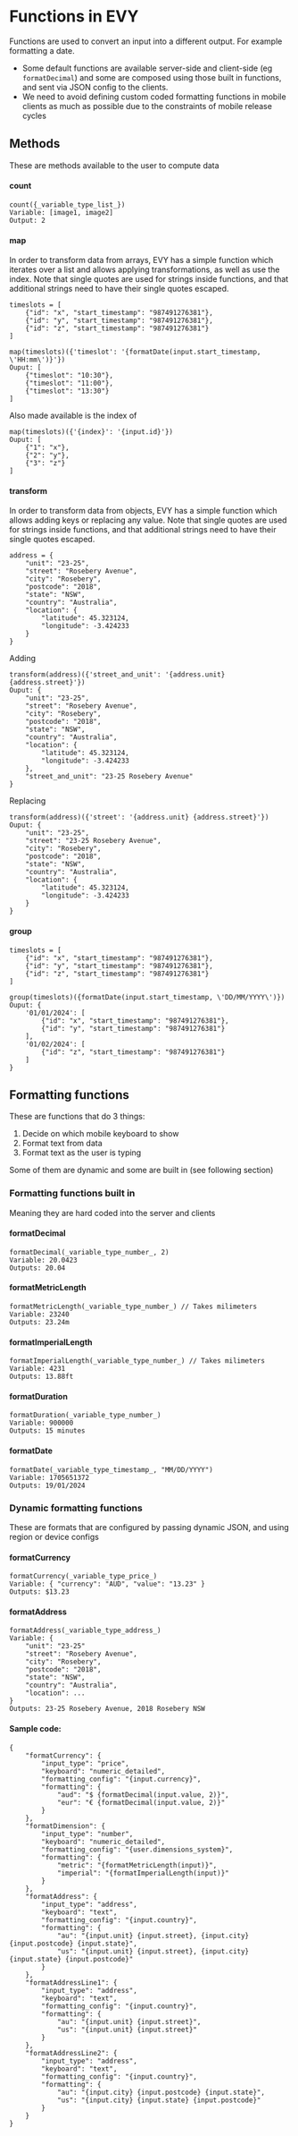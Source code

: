 # Functions in EVY

Functions are used to convert an input into a different output. For example formatting a date.  
* Some default functions are available server-side and client-side (eg `formatDecimal`) and some are composed using those built in functions, and sent via JSON config to the clients.  
* We need to avoid defining custom coded formatting functions in mobile clients as much as possible due to the constraints of mobile release cycles

## Methods
These are methods available to the user to compute data
#### count
```
count({_variable_type_list_})
Variable: [image1, image2]
Output: 2
```
#### map
In order to transform data from arrays, EVY has a simple function which iterates over a list and allows applying transformations, as well as use the index. Note that single quotes are used for strings inside functions, and that additional strings need to have their single quotes escaped.
```
timeslots = [
    {"id": "x", "start_timestamp": "987491276381"},
    {"id": "y", "start_timestamp": "987491276381"},
    {"id": "z", "start_timestamp": "987491276381"}
]
```
```
map(timeslots)({'timeslot': '{formatDate(input.start_timestamp, \'HH:mm\')}'})
Ouput: [
    {"timeslot": "10:30"},
    {"timeslot": "11:00"},
    {"timeslot": "13:30"}
]
```
Also made available is the index of
```
map(timeslots)({'{index}': '{input.id}'})
Ouput: [
    {"1": "x"},
    {"2": "y"},
    {"3": "z"}
]
```
#### transform
In order to transform data from objects, EVY has a simple function which allows adding keys or replacing any value. Note that single quotes are used for strings inside functions, and that additional strings need to have their single quotes escaped.
```
address = {
    "unit": "23-25",
    "street": "Rosebery Avenue",
    "city": "Rosebery",
    "postcode": "2018",
    "state": "NSW",
    "country": "Australia",
    "location": {
        "latitude": 45.323124,
        "longitude": -3.424233
    }
}
```
Adding
```
transform(address)({'street_and_unit': '{address.unit} {address.street}'})
Ouput: {
    "unit": "23-25",
    "street": "Rosebery Avenue",
    "city": "Rosebery",
    "postcode": "2018",
    "state": "NSW",
    "country": "Australia",
    "location": {
        "latitude": 45.323124,
        "longitude": -3.424233
    },
    "street_and_unit": "23-25 Rosebery Avenue"
}
```
Replacing
```
transform(address)({'street': '{address.unit} {address.street}'})
Ouput: {
    "unit": "23-25",
    "street": "23-25 Rosebery Avenue",
    "city": "Rosebery",
    "postcode": "2018",
    "state": "NSW",
    "country": "Australia",
    "location": {
        "latitude": 45.323124,
        "longitude": -3.424233
    }
}
```
#### group
```
timeslots = [
    {"id": "x", "start_timestamp": "987491276381"},
    {"id": "y", "start_timestamp": "987491276381"},
    {"id": "z", "start_timestamp": "987491276381"}
]
```
```
group(timeslots)({formatDate(input.start_timestamp, \'DD/MM/YYYY\')})
Ouput: {
    '01/01/2024': [
        {"id": "x", "start_timestamp": "987491276381"},
        {"id": "y", "start_timestamp": "987491276381"}
    ],
    '01/02/2024': [
        {"id": "z", "start_timestamp": "987491276381"}
    ]
}
```

## Formatting functions
These are functions that do 3 things:
1. Decide on which mobile keyboard to show
2. Format text from data
3. Format text as the user is typing  

Some of them are dynamic and some are built in (see following section)

### Formatting functions built in
Meaning they are hard coded into the server and clients  

#### formatDecimal
```
formatDecimal(_variable_type_number_, 2)
Variable: 20.0423
Outputs: 20.04
```
#### formatMetricLength
```
formatMetricLength(_variable_type_number_) // Takes milimeters
Variable: 23240
Outputs: 23.24m
```
#### formatImperialLength
```
formatImperialLength(_variable_type_number_) // Takes milimeters
Variable: 4231
Outputs: 13.88ft
```
#### formatDuration
```
formatDuration(_variable_type_number_)
Variable: 900000
Outputs: 15 minutes
```
#### formatDate
```
formatDate(_variable_type_timestamp_, "MM/DD/YYYY")
Variable: 1705651372
Outputs: 19/01/2024
```

### Dynamic formatting functions
These are formats that are configured by passing dynamic JSON, and using region or device configs  

#### formatCurrency
```
formatCurrency(_variable_type_price_)
Variable: { "currency": "AUD", "value": "13.23" }
Outputs: $13.23
```
#### formatAddress
```
formatAddress(_variable_type_address_)
Variable: {
    "unit": "23-25"
    "street": "Rosebery Avenue",
    "city": "Rosebery",
    "postcode": "2018",
    "state": "NSW",
    "country": "Australia",
    "location": ...
}
Outputs: 23-25 Rosebery Avenue, 2018 Rosebery NSW
```

#### Sample code:
```
{
    "formatCurrency": {
        "input_type": "price",
        "keyboard": "numeric_detailed",
        "formatting_config": "{input.currency}",
        "formatting": {
            "aud": "$ {formatDecimal(input.value, 2)}",
            "eur": "€ {formatDecimal(input.value, 2)}"
        }
    },
    "formatDimension": {
        "input_type": "number",
        "keyboard": "numeric_detailed",
        "formatting_config": "{user.dimensions_system}",
        "formatting": {
            "metric": "{formatMetricLength(input)}",
            "imperial": "{formatImperialLength(input)}"
        }
    },
    "formatAddress": {
        "input_type": "address",
        "keyboard": "text",
        "formatting_config": "{input.country}",
        "formatting": {
            "au": "{input.unit} {input.street}, {input.city} {input.postcode} {input.state}",
            "us": "{input.unit} {input.street}, {input.city} {input.state} {input.postcode}"
        }
    },
    "formatAddressLine1": {
        "input_type": "address",
        "keyboard": "text",
        "formatting_config": "{input.country}",
        "formatting": {
            "au": "{input.unit} {input.street}",
            "us": "{input.unit} {input.street}"
        }
    },
    "formatAddressLine2": {
        "input_type": "address",
        "keyboard": "text",
        "formatting_config": "{input.country}",
        "formatting": {
            "au": "{input.city} {input.postcode} {input.state}",
            "us": "{input.city} {input.state} {input.postcode}"
        }
    }
}